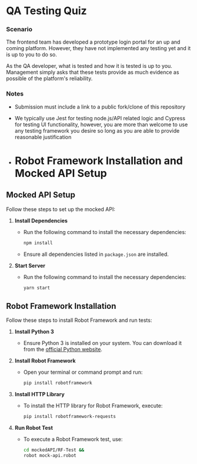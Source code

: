 # QA Testing Quiz

### Scenario
The frontend team has developed a prototype login portal for an up and coming platform.
However, they have not implemented any testing yet and it is up to you to do so.

As the QA developer, what is tested and how it is tested is up to you.
Management simply asks that these tests provide as much evidence as possible of the platform's reliability.

### Notes
- Submission must include a link to a public fork/clone of this repository
- We typically use Jest for testing node.js/API related logic and Cypress for testing UI functionality, however, you are more than welcome to use any testing framework you desire so long as you are able to provide reasonable justification

- # Robot Framework Installation and Mocked API Setup
## Mocked API Setup

Follow these steps to set up the mocked API:
1. **Install Dependencies**
   - Run the following command to install the necessary dependencies:
     ```bash
     npm install
     ```

   - Ensure all dependencies listed in `package.json` are installed.
  
2. **Start Server**
   - Run the following command to install the necessary dependencies:
     ```bash
     yarn start
     ```
     
## Robot Framework Installation

Follow these steps to install Robot Framework and run tests:

1. **Install Python 3**
   - Ensure Python 3 is installed on your system. You can download it from the [official Python website](https://www.python.org/downloads/).

2. **Install Robot Framework**
   - Open your terminal or command prompt and run:
     ```bash
     pip install robotframework
     ```

3. **Install HTTP Library**
   - To install the HTTP library for Robot Framework, execute:
     ```bash
     pip install robotframework-requests
     ```

4. **Run Robot Test**
   - To execute a Robot Framework test, use:
     ```bash
     cd mockedAPI/RF-Test &&
     robot mock-api.robot
     ```

